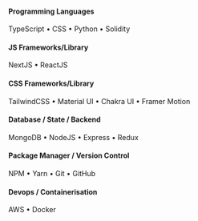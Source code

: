 #### Programming Languages
TypeScript • CSS • Python • Solidity

#### JS Frameworks/Library
NextJS • ReactJS 

#### CSS Frameworks/Library
TailwindCSS • Material UI • Chakra UI • Framer Motion 

#### Database / State / Backend
MongoDB • NodeJS • Express • Redux

#### Package Manager / Version Control
NPM • Yarn • Git • GitHub

#### Devops / Containerisation
AWS • Docker

